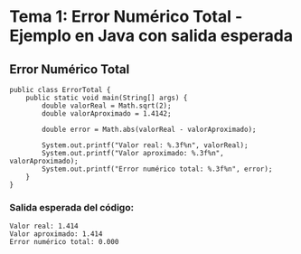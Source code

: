 # Tema 1: Error Numérico Total - Ejemplo en Java con salida esperada

## Error Numérico Total
    public class ErrorTotal {
        public static void main(String[] args) {
            double valorReal = Math.sqrt(2);
            double valorAproximado = 1.4142;
    
            double error = Math.abs(valorReal - valorAproximado);
    
            System.out.printf("Valor real: %.3f%n", valorReal);
            System.out.printf("Valor aproximado: %.3f%n", valorAproximado);
            System.out.printf("Error numérico total: %.3f%n", error);
        }
    }

### Salida esperada del código:
    Valor real: 1.414  
    Valor aproximado: 1.414  
    Error numérico total: 0.000  
